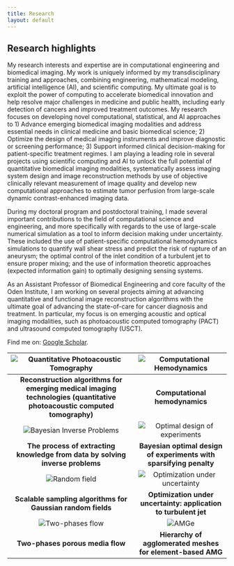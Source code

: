 ```yaml
---
title: Research 
layout: default
---
```


## Research highlights

<!-- I define myself as a mathematical engineer and computational scientist. My work focuses on advancing our understanding of physical and biological phenomena, improving the design of engineering systems, and supporting informed decision-making under uncertainty by use of mathematical/statistical modeling and high-performance computing. An important component of my work is the systematic integration of mathematical models and data (e.g., experimental measures and images) using the Bayesian framework. Throughout my career, I have led the development of novel formulations and algorithms for the solution of both forward and inverse problems. I have achieved this by establishing a close working collaboration with some of the leading research experts in the fields of medical imaging, geophysics, engineering, computational sciences, and applied mathematics.-->

My research interests and expertise are in computational engineering and biomedical imaging. My work is uniquely informed by my transdisciplinary training and approaches, combining engineering, mathematical modeling, artificial intelligence (AI), and scientific computing. My ultimate goal is to exploit the power of computing to accelerate biomedical innovation and help resolve major challenges in medicine and public health, including early detection of cancers and improved treatment outcomes. My research focuses on developing novel computational, statistical, and AI approaches to 1) Advance emerging biomedical imaging modalities and address essential needs in clinical medicine and basic biomedical science; 2) Optimize the design of medical imaging instruments and improve diagnostic or screening performance; 3) Support informed clinical decision-making for patient-specific treatment regimes. I am playing a leading role in several projects using scientific computing and AI to unlock the full potential of quantitative biomedical imaging modalities, systematically assess imaging system design and image reconstruction methods by use of objective clinically relevant measurement of image quality and develop new computational approaches to estimate tumor perfusion from large-scale dynamic contrast-enhanced imaging data.

During my doctoral program and postdoctoral training, I made several important contributions to the field of computational science and engineering, and more specifically with regards to the use of large-scale numerical simulation as a tool to inform decision making under uncertainty. These included the use of patient-specific computational hemodynamics simulations to quantify wall shear stress and predict the risk of rupture of an aneurysm; the optimal control of the inlet condition of a turbulent jet to ensure proper mixing; and the use of information theoretic approaches (expected information gain) to optimally designing sensing systems.

As an Assistant Professor of Biomedical Engineering and core faculty of the Oden Institute, I am working on several projects aiming at advancing quantitative and functional image reconstruction algorithms with the ultimate goal of advancing the state-of-care for cancer diagnosis and treatment. In particular, my focus is on emerging acoustic and optical imaging modalities, such as photoacoustic computed tomography (PACT) and ultrasound computed tomography (USCT).

Find me on: [Google Scholar](https://scholar.google.com/citations?user=lELCubQAAAAJ&hl=en).

| ![Quantitative Photoacoustic Tomography](images/research/qpact.png)| ![Computational Hemodynamics](images/research/hemodynamics.png) |
| :---: | :---: |
| **Reconstruction algorithms for emerging medical imaging technologies (quantitative photoacoustic computed tomography)** | **Computational hemodynamics** |
| ![Bayesian Inverse Problems](images/research/inverseproblems.png) | ![Optimal design of experiments](images/research/oed.png) |
| **The process of extracting knowledge from data by solving inverse problems** | **Bayesian optimal design of experiments with sparsifying penalty** |
| ![Random field](images/research/random_field.png) | ![Optimization under uncertainty](images/research/ouu.png) |
| **Scalable sampling algorithms for Gaussian random fields** | **Optimization under uncertainty: application to turbulent jet** |
| ![Two-phases flow](images/research/two_phases.png) | ![AMGe](images/research/amge.png) | 
| **Two-phases porous media flow** | **Hierarchy of agglomerated meshes for element-based AMG** | 
